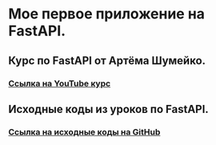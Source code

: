 # Мое первое приложение на FastAPI.

## Курс по FastAPI от Артёма Шумейко.
### [Ссылка на YouTube курс](https://www.youtube.com/playlist?list=PLeLN0qH0-mCVQKZ8-W1LhxDcVlWtTALCS)  

## Исходные коды из уроков по FastAPI.
### [Ссылка на исходные коды на GitHub](https://github.com/artemonsh/fastapi_course/)  